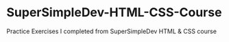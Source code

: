 # SuperSimpleDev-HTML-CSS-Course
Practice Exercises I completed from SuperSimpleDev HTML &amp; CSS course
